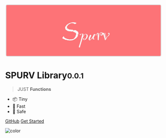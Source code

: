 <!--
 * @Date: 2020-06-21 11:17:57
 * @LastEditors: Conghao Cai🔧
 * @LastEditTime: 2020-06-21 22:51:11
 * @FilePath: /spurv/ifoo/docs/_coverpage.md
--> 
![logo](_media/logo.png)

# SPURV Library<small>0.0.1</small>

> JUST **Functions**

- 📦 Tiny 
- 🚀 Fast 
- 🔧 Safe 

[GitHub](https://github.com/Freeyayo/ifoo)
[Get Started](#introduction)

![color](#ffffff)